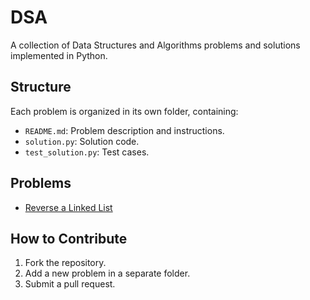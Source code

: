 # DSA
A collection of Data Structures and Algorithms problems and solutions implemented in Python.

## Structure
Each problem is organized in its own folder, containing:
- `README.md`: Problem description and instructions.
- `solution.py`: Solution code.
- `test_solution.py`: Test cases.

## Problems
- [Reverse a Linked List](./reverse_linked_list/README.md)

## How to Contribute
1. Fork the repository.
2. Add a new problem in a separate folder.
3. Submit a pull request.
